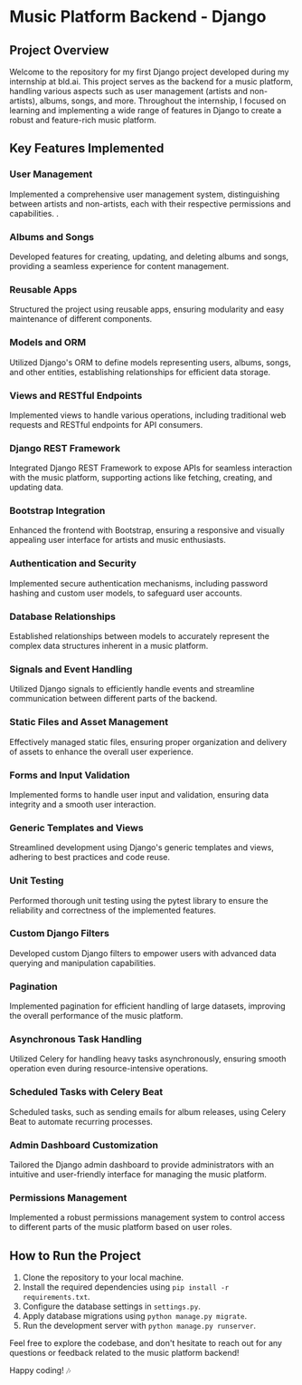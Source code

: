 # Music Platform Backend - Django

## Project Overview

Welcome to the repository for my first Django project developed during my internship at bld.ai. This project serves as the backend for a music platform, handling various aspects such as user management (artists and non-artists), albums, songs, and more. Throughout the internship, I focused on learning and implementing a wide range of features in Django to create a robust and feature-rich music platform.

## Key Features Implemented

### User Management
Implemented a comprehensive user management system, distinguishing between artists and non-artists, each with their respective permissions and capabilities.
.
### Albums and Songs
Developed features for creating, updating, and deleting albums and songs, providing a seamless experience for content management.

### Reusable Apps
Structured the project using reusable apps, ensuring modularity and easy maintenance of different components.

### Models and ORM
Utilized Django's ORM to define models representing users, albums, songs, and other entities, establishing relationships for efficient data storage.

### Views and RESTful Endpoints
Implemented views to handle various operations, including traditional web requests and RESTful endpoints for API consumers.

### Django REST Framework
Integrated Django REST Framework to expose APIs for seamless interaction with the music platform, supporting actions like fetching, creating, and updating data.

### Bootstrap Integration
Enhanced the frontend with Bootstrap, ensuring a responsive and visually appealing user interface for artists and music enthusiasts.

### Authentication and Security
Implemented secure authentication mechanisms, including password hashing and custom user models, to safeguard user accounts.

### Database Relationships
Established relationships between models to accurately represent the complex data structures inherent in a music platform.

### Signals and Event Handling
Utilized Django signals to efficiently handle events and streamline communication between different parts of the backend.

### Static Files and Asset Management
Effectively managed static files, ensuring proper organization and delivery of assets to enhance the overall user experience.

### Forms and Input Validation
Implemented forms to handle user input and validation, ensuring data integrity and a smooth user interaction.

### Generic Templates and Views
Streamlined development using Django's generic templates and views, adhering to best practices and code reuse.

### Unit Testing
Performed thorough unit testing using the pytest library to ensure the reliability and correctness of the implemented features.

### Custom Django Filters
Developed custom Django filters to empower users with advanced data querying and manipulation capabilities.

### Pagination
Implemented pagination for efficient handling of large datasets, improving the overall performance of the music platform.

### Asynchronous Task Handling
Utilized Celery for handling heavy tasks asynchronously, ensuring smooth operation even during resource-intensive operations.

### Scheduled Tasks with Celery Beat
Scheduled tasks, such as sending emails for album releases, using Celery Beat to automate recurring processes.

### Admin Dashboard Customization
Tailored the Django admin dashboard to provide administrators with an intuitive and user-friendly interface for managing the music platform.

### Permissions Management
Implemented a robust permissions management system to control access to different parts of the music platform based on user roles.

## How to Run the Project

1. Clone the repository to your local machine.
2. Install the required dependencies using `pip install -r requirements.txt`.
3. Configure the database settings in `settings.py`.
4. Apply database migrations using `python manage.py migrate`.
5. Run the development server with `python manage.py runserver`.

Feel free to explore the codebase, and don't hesitate to reach out for any questions or feedback related to the music platform backend!

Happy coding! 🎶
